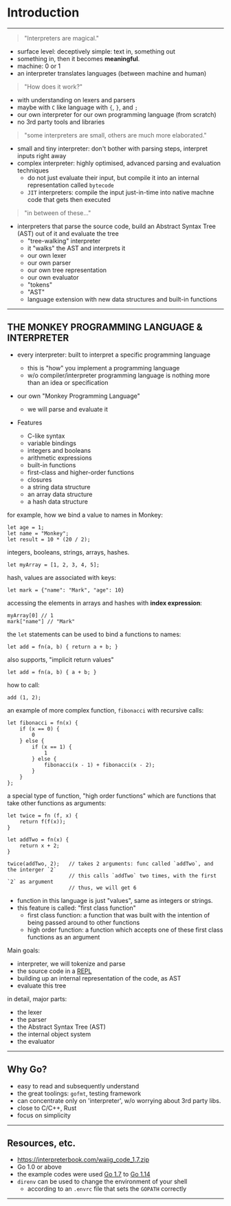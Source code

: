 # Introduction

---

> "Interpreters are magical."

- surface level: deceptively simple: text in, something out
- something in, then it becomes **meaningful**.
- machine: 0 or 1
- an interpreter translates languages (between machine and human)

> "How does it work?"

- with understanding on lexers and parsers
- maybe with `C` like language with `{`, `}`, and `;`
- our own interpreter for our own programming language (from scratch)
- no 3rd party tools and libraries

> "some interpreters are small, others are much more elaborated."

- small and tiny interpreter: don't bother with parsing steps, interpret inputs right away
- complex interpreter: highly optimised, advanced parsing and evaluation techniques
  - do not just evaluate their input, but compile it into an internal representation called `bytecode`
  - `JIT` interpreters: compile the input just-in-time into native machne code that gets then executed
  
> "in between of these..."

- interpreters that parse the source code, build an Abstract Syntax Tree (AST) out of it and evaluate the tree
  - "tree-walking" interpreter
  - it "walks" the AST and interprets it
  - our own lexer 
  - our own parser 
  - our own tree representation
  - our own evaluator
  - "tokens"
  - "AST"
  - language extension with new data structures and built-in functions
  
---
  
## THE MONKEY PROGRAMMING LANGUAGE & INTERPRETER

- every interpreter: built to interpret a specific programming language
  - this is "how" you implement a programming language
  - w/o compiler/interpreter programming language is nothing more than an idea or specification
  
- our own "Monkey Programming Language"
  - we will parse and evaluate it

- Features
  - C-like syntax
  - variable bindings
  - integers and booleans
  - arithmetic expressions
  - built-in functions
  - first-class and higher-order functions
  - closures
  - a string data structure
  - an array data structure
  - a hash data structure
  
for example, how we bind a value to names in Monkey:

```monkey
let age = 1;
let name = "Monkey";
let result = 10 * (20 / 2);
```

integers, booleans, strings, arrays, hashes.

```moneky
let myArray = [1, 2, 3, 4, 5];
```

hash, values are associated with keys:

```monkey
let mark = {"name": "Mark", "age": 10}
```

accessing the elements in arrays and hashes with **index expression**:

```monkey
myArray[0] // 1
mark["name"] // "Mark"
```

the `let` statements can be used to bind a functions to names:

```monkey
let add = fn(a, b) { return a + b; }
```

also supports, "implicit return values"

```monkey
let add = fn(a, b) { a + b; }
```

how to call:

```monkey
add (1, 2);
```

an example of more complex function, `fibonacci` with recursive calls:

```monkey
let fibonacci = fn(x) {
    if (x == 0) {
        0
    } else {
        if (x == 1) {
            1
        } else {
            fibonacci(x - 1) + fibonacci(x - 2);
        }
    }
};
```

a special type of function, "high order functions" which are functions that take other functions as arguments:

```monkey
let twice = fn (f, x) {
    return f(f(x));
}

let addTwo = fn(x) {
    return x + 2;
}

twice(addTwo, 2);   // takes 2 arguments: func called `addTwo`, and the interger `2` 
                    // this calls `addTwo` two times, with the first `2` as argument
                    // thus, we will get 6
```

- function in this language is just "values", same as integers or strings.
- this feature is called: "first class function"
  - first class function: a function that was built with the intention of being passed around to other functions
  - high order function: a function which accepts one of these first class functions as an argument

Main goals:

- interpreter, we will tokenize and parse
- the source code in a [REPL](https://en.wikipedia.org/wiki/Read-eval-print_loop)
- building up an internal representation of the code, as AST
- evaluate this tree

in detail, major parts:

- the lexer
- the parser
- the Abstract Syntax Tree (AST)
- the internal object system
- the evaluator

---

## Why Go?

- easy to read and subsequently understand
- the great toolings: `gofmt`, testing framework
- can concentrate only on 'interpreter', w/o worrying about 3rd party libs.
- close to C/C++, Rust
- focus on simplicity 

---

## Resources, etc.

- https://interpreterbook.com/waiig_code_1.7.zip
- Go 1.0 or above
- the example codes were used [Go 1.7](https://blog.golang.org/go1.7) to [Go 1.14](https://blog.golang.org/go1.14)
- `direnv` can be used to change the environment of your shell 
  - according to an `.envrc` file that sets the `GOPATH` correctly

---

